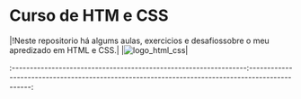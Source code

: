 # Curso de HTM e CSS
|!Neste repositorio há algums aulas, exercicios e desafiossobre o meu apredizado em HTML e CSS.| |![logo_html_css](https://user-images.githubusercontent.com/73034540/122655126-8d07e780-d126-11eb-8e44-80802dd1961e.png)|

:-----------------------------------------------------------------:------------------------------------------------------------------------------------------------:
                    



